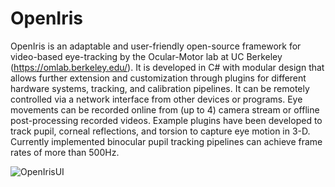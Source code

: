 # OpenIris

OpenIris is an adaptable and user-friendly open-source framework for video-based eye-tracking by the Ocular-Motor lab at UC Berkeley (https://omlab.berkeley.edu/). It is developed in C# with modular design that allows further extension and customization through plugins for different hardware systems, tracking, and calibration pipelines. It can be remotely controlled via a network interface from other devices or programs. Eye movements can be recorded online from (up to 4) camera stream or offline post-processing recorded videos. Example plugins have been developed to track pupil, corneal reflections, and torsion to capture eye motion in 3-D. Currently implemented binocular pupil tracking pipelines can achieve frame rates of more than 500Hz. 

![OpenIrisUI](https://github.com/ocular-motor-lab/OpenIris/assets/1356893/0164ac5c-dc84-4233-bcf2-1469568b6292)
